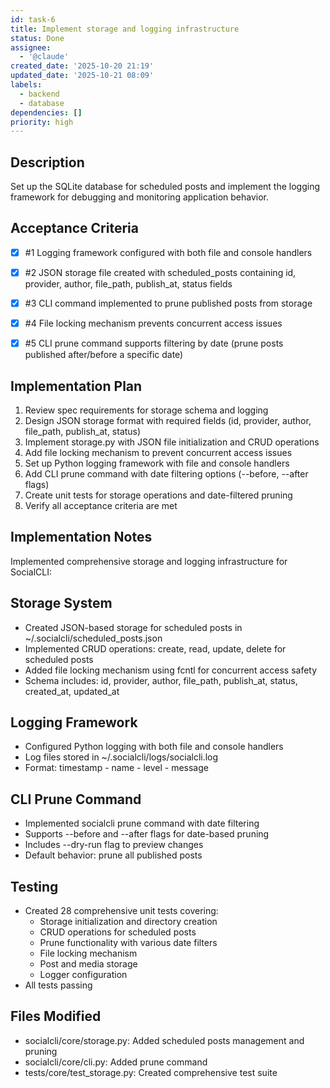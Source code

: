 ```yaml
---
id: task-6
title: Implement storage and logging infrastructure
status: Done
assignee:
  - '@claude'
created_date: '2025-10-20 21:19'
updated_date: '2025-10-21 08:09'
labels:
  - backend
  - database
dependencies: []
priority: high
---
```


## Description

<!-- SECTION:DESCRIPTION:BEGIN -->
Set up the SQLite database for scheduled posts and implement the logging framework for debugging and monitoring application behavior.
<!-- SECTION:DESCRIPTION:END -->

## Acceptance Criteria
<!-- AC:BEGIN -->
- [x] #1 Logging framework configured with both file and console handlers

- [x] #2 JSON storage file created with scheduled_posts containing id, provider, author, file_path, publish_at, status fields
- [x] #3 CLI command implemented to prune published posts from storage
- [x] #4 File locking mechanism prevents concurrent access issues

- [x] #5 CLI prune command supports filtering by date (prune posts published after/before a specific date)
<!-- AC:END -->

## Implementation Plan

<!-- SECTION:PLAN:BEGIN -->
1. Review spec requirements for storage schema and logging
2. Design JSON storage format with required fields (id, provider, author, file_path, publish_at, status)
3. Implement storage.py with JSON file initialization and CRUD operations
4. Add file locking mechanism to prevent concurrent access issues
5. Set up Python logging framework with file and console handlers
6. Add CLI prune command with date filtering options (--before, --after flags)
7. Create unit tests for storage operations and date-filtered pruning
8. Verify all acceptance criteria are met
<!-- SECTION:PLAN:END -->

## Implementation Notes

<!-- SECTION:NOTES:BEGIN -->
Implemented comprehensive storage and logging infrastructure for SocialCLI:

## Storage System
- Created JSON-based storage for scheduled posts in ~/.socialcli/scheduled_posts.json
- Implemented CRUD operations: create, read, update, delete for scheduled posts
- Added file locking mechanism using fcntl for concurrent access safety
- Schema includes: id, provider, author, file_path, publish_at, status, created_at, updated_at

## Logging Framework
- Configured Python logging with both file and console handlers
- Log files stored in ~/.socialcli/logs/socialcli.log
- Format: timestamp - name - level - message

## CLI Prune Command
- Implemented socialcli prune command with date filtering
- Supports --before and --after flags for date-based pruning
- Includes --dry-run flag to preview changes
- Default behavior: prune all published posts

## Testing
- Created 28 comprehensive unit tests covering:
  - Storage initialization and directory creation
  - CRUD operations for scheduled posts
  - Prune functionality with various date filters
  - File locking mechanism
  - Post and media storage
  - Logger configuration
- All tests passing

## Files Modified
- socialcli/core/storage.py: Added scheduled posts management and pruning
- socialcli/core/cli.py: Added prune command
- tests/core/test_storage.py: Created comprehensive test suite
<!-- SECTION:NOTES:END -->

